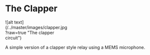 # The Clapper

<div style="width: 40%">
    ![alt text](/../master/images/clapper.jpg?raw=true "The clapper circuit")
</div>

A simple version of a clapper style relay using a MEMS microphone.